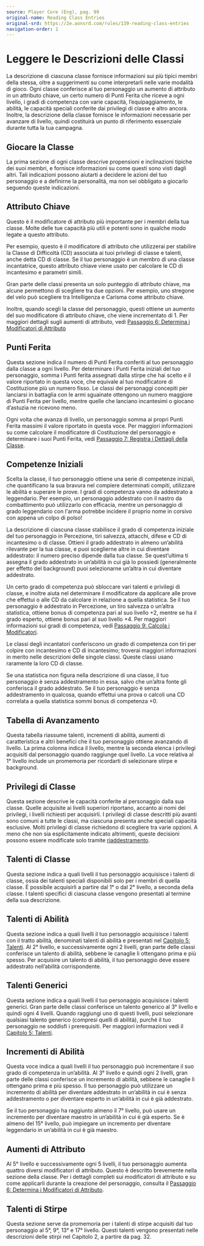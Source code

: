 ```yaml
---
source: Player Core (Eng), pag. 99
original-name: Reading Class Entries
original-srd: https://2e.aonsrd.com/rules/139-reading-class-entries
navigation-order: 1
---
```


# Leggere le Descrizioni delle Classi

La descrizione di ciascuna classe fornisce informazioni sui più tipici membri
della stessa, oltre a suggerimenti su come interpretarli nelle varie modalità di
gioco. Ogni classe conferisce al tuo personaggio un aumento di attributo in un
attributo chiave, un certo numero di Punti Ferita che riceve a ogni livello, i
gradi di competenza con varie capacità, l’equipaggiamento, le abilità, le
capacità speciali conferite dai privilegi di classe e altro ancora. Inoltre, la
descrizione della classe fornisce le informazioni necessarie per avanzare di
livello, quindi costituirà un punto di riferimento essenziale durante tutta la
tua campagna.

## Giocare la Classe

La prima sezione di ogni classe descrive propensioni e inclinazioni tipiche dei
suoi membri, e fornisce informazioni su come questi sono visti dagli altri. Tali
indicazioni possono aiutarti a decidere le azioni del tuo personaggio e a
definirne la personalità, ma non sei obbligato a giocarlo seguendo queste
indicazioni.

## Attributo Chiave

Questo è il modificatore di attributo più importante per i membri della tua
classe. Molte delle tue capacità più utili e potenti sono in qualche modo legate
a questo attributo.

Per esempio, questo è il modificatore di attributo che utilizzerai per stabilire
la Classe di Difficoltà (CD) associata ai tuoi privilegi di classe e talenti,
anche detta CD di classe. Se il tuo personaggio è un membro di una classe
incantatrice, questo attributo chiave viene usato per calcolare le CD di
incantesimo e parametri simili.

Gran parte delle classi presenta un solo punteggio di attributo chiave, ma
alcune permettono di scegliere tra due opzioni. Per esempio, uno stregone del
velo può scegliere tra Intelligenza e Carisma come attributo chiave.

Inoltre, quando scegli la classe del personaggio, questi ottiene un aumento del
suo modificatore di attributo chiave, che viene incrementato di 1. Per maggiori
dettagli sugli aumenti di attributo, vedi
[Passaggio 6: Determina i Modificatori di Attributo](/regole/player-core/introduzione)

## Punti Ferita

Questa sezione indica il numero di Punti Ferita conferiti al tuo personaggio
dalla classe a ogni livello. Per determinare i Punti Ferita iniziali del tuo
personaggio, somma i Punti ferita assegnati dalla stirpe che hai scelto e il
valore riportato in questa voce, che equivale al tuo modificatore di
Costituzione più un numero fisso. Le classi dei personaggi concepiti per
lanciarsi in battaglia con le armi sguainate ottengono un numero maggiore di
Punti Ferita per livello, mentre quelle che lanciano incantesimi o giocano
d’astuzia ne ricevono meno.

Ogni volta che avanza di livello, un personaggio somma ai propri Punti Ferita
massimi il valore riportato in questa voce. Per maggiori informazioni su come
calcolare il modificatore di Costituzione del personaggio e determinare i suoi
Punti Ferita, vedi
[Passaggio 7: Registra i Dettagli della Classe](/regole/player-core/introduzione).

## Competenze Iniziali

Scelta la classe, il tuo personaggio ottiene una serie di competenze iniziali,
che quantificano la sua bravura nel compiere determinati compiti, utilizzare le
abilità e superare le prove. I gradi di competenza vanno da addestrato a
leggendario. Per esempio, un personaggio addestrato con il nastro da
combattimento può utilizzarlo con efficacia, mentre un personaggio di grado
leggendario con l'arma potrebbe incidere il proprio nome in corsivo con appena
un colpo di polso!

La descrizione di ciascuna classe stabilisce il grado di competenza iniziale del
tuo personaggio in Percezione, tiri salvezza, attacchi, difese e CD di
incantesimo o di classe. Ottieni il grado addestrato in almeno un’abilità
rilevante per la tua classe, e puoi sceglierne altre in cui diventare
addestrato: il numero preciso dipende dalla tua classe. Se quest’ultima ti
assegna il grado addestrato in un’abilità in cui già lo possiedi (generalmente
per effetto del background) puoi selezionarne un’altra in cui diventare
addestrato.

Un certo grado di competenza può sbloccare vari talenti e privilegi di classe, e
inoltre aiuta nel determinare il modificatore da applicare alle prove che
effettui o alle CD da calcolare in relazione a quella statistica. Se il tuo
personaggio è addestrato in Percezione, un tiro salvezza o un’altra statistica,
ottiene bonus di competenza pari al suo livello +2, mentre se ha il grado
esperto, ottiene bonus pari al suo livello +4. Per maggiori informazioni sui
gradi di competenza, vedi
[Passaggio 9: Calcola i Modificatori](/regole/player-core/introduzione).

Le classi degli incantatori conferiscono un grado di competenza con tiri per
colpire con incantesimo e CD di incantesimo; troverai maggiori informazioni in
merito nelle descrizioni delle singole classi. Queste classi usano raramente la
loro CD di classe.

Se una statistica non figura nella descrizione di una classe, il tuo personaggio
è senza addestramento in essa, salvo che un’altra fonte gli conferisca il grado
addestrato. Se il tuo personaggio è senza addestramento in qualcosa, quando
effettui una prova o calcoli una CD correlata a quella statistica sommi bonus di
competenza +0.

## Tabella di Avanzamento

Questa tabella riassume talenti, incrementi di abilità, aumenti di
caratteristica e altri benefici che il tuo personaggio ottiene avanzando di
livello. La prima colonna indica il livello, mentre la seconda elenca i
privilegi acquisiti dal personaggio quando raggiunge quel livello. La voce
relativa al 1° livello include un promemoria per ricordarti di selezionare
stirpe e background.

## Privilegi di Classe

Questa sezione descrive le capacità conferite al personaggio dalla sua classe.
Quelle acquisite ai livelli superiori riportano, accanto ai nomi dei privilegi,
i livelli richiesti per acquisirli. I privilegi di classe descritti più avanti
sono comuni a tutte le classi, ma ciascuna presenta anche speciali capacità
esclusive. Molti privilegi di classe richiedono di scegliere tra varie opzioni.
A meno che non sia esplicitamente indicato altrimenti, queste decisioni possono
essere modificate solo tramite
[riaddestramento](/regole/player-core/giocare#riaddestramento).

## Talenti di Classe

Questa sezione indica a quali livelli il tuo personaggio acquisisce i talenti di
classe, ossia dei talenti speciali disponibili solo per i membri di quella
classe. È possibile acquisirli a partire dal 1° o dal 2° livello, a seconda
della classe. I talenti specifici di ciascuna classe vengono presentati al
termine della sua descrizione.

## Talenti di Abilità

Questa sezione indica a quali livelli il tuo personaggio acquisisce i talenti
con il tratto abilità, denominati talenti di abilità e presentati nel
[Capitolo 5: Talenti](/regole/player-core/talenti). Al 2° livello, e
successivamente ogni 2 livelli, gran parte delle classi conferisce un talento di
abilità, sebbene le canaglie li ottengano prima e più spesso. Per acquisire un
talento di abilità, il tuo personaggio deve essere addestrato nell’abilità
corrispondente.

## Talenti Generici

Questa sezione indica a quali livelli il tuo personaggio acquisisce i talenti
generici. Gran parte delle classi conferisce un talento generico al 3° livello e
quindi ogni 4 livelli. Quando raggiungi uno di questi livelli, puoi selezionare
qualsiasi talento generico (compresi quelli di abilità), purché il tuo
personaggio ne soddisfi i prerequisiti. Per maggiori informazioni vedi il
[Capitolo 5: Talenti](/regole/player-core/talenti).

## Incrementi di Abilità

Questa voce indica a quali livelli il tuo personaggio può incrementare il suo
grado di competenza in un’abilità. Al 3° livello e quindi ogni 2 livelli, gran
parte delle classi conferisce un incremento di abilità, sebbene le canaglie li
ottengano prima e più spesso. Il tuo personaggio può utilizzare un incremento di
abilità per diventare addestrato in un’abilità in cui è senza addestramento o
per diventare esperto in un’abilità in cui è già addestrato.

Se il tuo personaggio ha raggiunto almeno il 7° livello, può usare un incremento
per diventare maestro in un’abilità in cui è già esperto. Se è almeno del 15°
livello, può impiegare un incremento per diventare leggendario in un’abilità in
cui è già maestro.

## Aumenti di Attributo

Al 5° livello e successivamente ogni 5 livelli, il tuo personaggio aumenta
quattro diversi modificatori di attributo. Questo è descritto brevemente nella
sezione della classe. Per i dettagli completi sui modificatori di attributo e su
come applicarli durante la creazione del personaggio, consulta il
[Passaggio 6: Determina i Modificatori di Attributo](/regole/player-core/introduzione).

## Talenti di Stirpe

Questa sezione serve da promemoria per i talenti di stirpe acquisiti dal tuo
personaggio al 5°, 9°, 13° e 17° livello. Questi talenti vengono presentati
nelle descrizioni delle stirpi nel Capitolo 2, a partire da pag. 32.
